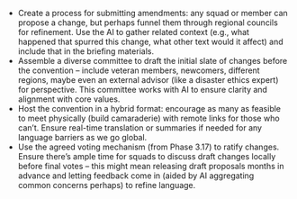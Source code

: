 - Create a process for submitting amendments: any squad or member can propose a change, but perhaps funnel them through regional councils for refinement. Use the AI to gather related context (e.g., what happened that spurred this change, what other text would it affect) and include that in the briefing materials.  
- Assemble a diverse committee to draft the initial slate of changes before the convention – include veteran members, newcomers, different regions, maybe even an external advisor (like a disaster ethics expert) for perspective. This committee works with AI to ensure clarity and alignment with core values.  
- Host the convention in a hybrid format: encourage as many as feasible to meet physically (build camaraderie) with remote links for those who can’t. Ensure real-time translation or summaries if needed for any language barriers as we go global.  
- Use the agreed voting mechanism (from Phase 3.17) to ratify changes. Ensure there’s ample time for squads to discuss draft changes locally before final votes – this might mean releasing draft proposals months in advance and letting feedback come in (aided by AI aggregating common concerns perhaps) to refine language.